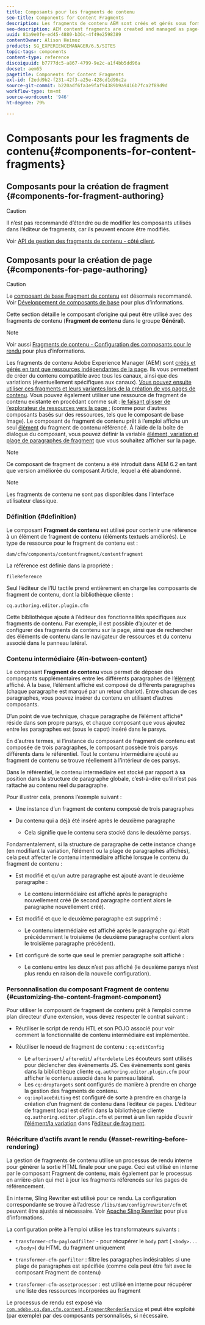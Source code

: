 ```yaml
---
title: Composants pour les fragments de contenu
seo-title: Components for Content Fragments
description: Les fragments de contenu AEM sont créés et gérés sous forme de ressources indépendantes de la page
seo-description: AEM content fragments are created and managed as page-independent assets
uuid: 81a9e0fe-ed45-4880-b36c-4f49e2598389
contentOwner: Alison Heimoz
products: SG_EXPERIENCEMANAGER/6.5/SITES
topic-tags: components
content-type: reference
discoiquuid: b7777dc5-a867-4799-9e2c-a1f4bb5dd96a
docset: aem65
pagetitle: Components for Content Fragments
exl-id: f2edd9b2-f231-42f3-a25e-428cd1d96c2a
source-git-commit: b220adf6fa3e9faf94389b9a9416b7fca2f89d9d
workflow-type: tm+mt
source-wordcount: '946'
ht-degree: 79%

---
```


# Composants pour les fragments de contenu{#components-for-content-fragments}

## Composants pour la création de fragment {#components-for-fragment-authoring}

>[!CAUTION]
>
>Il n’est pas recommandé d’étendre ou de modifier les composants utilisés dans l’éditeur de fragments, car ils peuvent encore être modifiés.

Voir [API de gestion des fragments de contenu - côté client](/help/sites-developing/customizing-content-fragments.md#the-content-fragment-management-api-client-side).

## Composants pour la création de page {#components-for-page-authoring}

>[!CAUTION]
>
>Le [composant de base Fragment de contenu](https://helpx.adobe.com/experience-manager/core-components/using/content-fragment-component.html) est désormais recommandé. Voir [Développement de composants de base](https://helpx.adobe.com/experience-manager/core-components/using/developing.html) pour plus d’informations.
>
>Cette section détaille le composant d’origine qui peut être utilisé avec des fragments de contenu (**Fragment de contenu** dans le groupe **Général**).

>[!NOTE]
>
>Voir aussi [Fragments de contenu - Configuration des composants pour le rendu](/help/sites-developing/content-fragments-config-components-rendering.md) pour plus d’informations.

Les fragments de contenu Adobe Experience Manager (AEM) sont [créés et gérés en tant que ressources indépendantes de la page](/help/assets/content-fragments/content-fragments.md). Ils vous permettent de créer du contenu compatible avec tous les canaux, ainsi que des variations (éventuellement spécifiques aux canaux). [Vous pouvez ensuite utiliser ces fragments et leurs variantes lors de la création de vos pages de contenu](/help/sites-authoring/content-fragments.md). Vous pouvez également utiliser une ressource de fragment de contenu existante en procédant comme suit : [le faisant glisser de l’explorateur de ressources vers la page ;](/help/sites-authoring/content-fragments.md#adding-a-content-fragment-to-your-page) (comme pour d’autres composants basés sur des ressources, tels que le composant de base Image). Le composant de fragment de contenu prêt à l’emploi affiche un seul [élément](/help/assets/content-fragments/content-fragments.md#constituent-parts-of-a-content-fragment) du fragment de contenu référencé. À l’aide de la boîte de dialogue du composant, vous pouvez définir la variable [élément, variation et plage de paragraphes de fragment](/help/assets/content-fragments/content-fragments.md#constituent-parts-of-a-content-fragment) que vous souhaitez afficher sur la page.

>[!NOTE]
>
>Ce composant de fragment de contenu a été introduit dans AEM 6.2 en tant que version améliorée du composant Article, lequel a été abandonné.

>[!NOTE]
>
>Les fragments de contenu ne sont pas disponibles dans l’interface utilisateur classique.

### Définition {#definition}

Le composant **Fragment de contenu** est utilisé pour contenir une référence à un élément de fragment de contenu (éléments textuels améliorés). Le type de ressource pour le fragment de contenu est :

`dam/cfm/components/contentfragment/contentfragment`

La référence est définie dans la propriété :

`fileReference`

Seul l’éditeur de l’IU tactile prend entièrement en charge les composants de fragment de contenu, dont la bibliothèque cliente :

`cq.authoring.editor.plugin.cfm`

Cette bibliothèque ajoute à l’éditeur des fonctionnalités spécifiques aux fragments de contenu. Par exemple, il est possible d’ajouter et de configurer des fragments de contenu sur la page, ainsi que de rechercher des éléments de contenu dans le navigateur de ressources et du contenu associé dans le panneau latéral.

### Contenu intermédiaire {#in-between-content}

Le composant **Fragment de contenu** vous permet de déposer des composants supplémentaires entre les différents paragraphes de l’[élément](/help/assets/content-fragments/content-fragments.md#constituent-parts-of-a-content-fragment) affiché. À la base, l’élément affiché est composé de différents paragraphes (chaque paragraphe est marqué par un retour chariot). Entre chacun de ces paragraphes, vous pouvez insérer du contenu en utilisant d’autres composants.

D’un point de vue technique, chaque paragraphe de l’élément affiché* réside dans son propre parsys, et chaque composant que vous ajoutez entre les paragraphes est (sous le capot) inséré dans le parsys.

En d’autres termes, si l’instance du composant de fragment de contenu est composée de trois paragraphes, le composant possède trois parsys différents dans le référentiel. Tout le contenu intermédiaire ajouté au fragment de contenu se trouve réellement à l’intérieur de ces parsys.

Dans le référentiel, le contenu intermédiaire est stocké par rapport à sa position dans la structure de paragraphe globale, c’est-à-dire qu’il n’est pas rattaché au contenu réel du paragraphe.

Pour illustrer cela, prenons l’exemple suivant :

* Une instance d’un fragment de contenu composé de trois paragraphes
* Du contenu qui a déjà été inséré après le deuxième paragraphe

   * Cela signifie que le contenu sera stocké dans le deuxième parsys.

Fondamentalement, si la structure de paragraphe de cette instance change (en modifiant la variation, l’élément ou la plage de paragraphes affichés), cela peut affecter le contenu intermédiaire affiché lorsque le contenu du fragment de contenu :

* Est modifié et qu’un autre paragraphe est ajouté avant le deuxième paragraphe :

   * Le contenu intermédiaire est affiché après le paragraphe nouvellement créé (le second paragraphe contient alors le paragraphe nouvellement créé).

* Est modifié et que le deuxième paragraphe est supprimé :

   * Le contenu intermédiaire est affiché après le paragraphe qui était précédemment le troisième (le deuxième paragraphe contient alors le troisième paragraphe précédent).

* Est configuré de sorte que seul le premier paragraphe soit affiché :

   * Le contenu entre les deux n’est pas affiché (le deuxième parsys n’est plus rendu en raison de la nouvelle configuration).

### Personnalisation du composant Fragment de contenu {#customizing-the-content-fragment-component}

Pour utiliser le composant de fragment de contenu prêt à l’emploi comme plan directeur d’une extension, vous devez respecter le contrat suivant :

* Réutiliser le script de rendu HTL et son POJO associé pour voir comment la fonctionnalité de contenu intermédiaire est implémentée.
* Réutiliser le noeud de fragment de contenu : `cq:editConfig`

   * Le `afterinsert`/ `afteredit`/ `afterdelete` Les écouteurs sont utilisés pour déclencher des événements JS. Ces événements sont gérés dans la bibliothèque cliente `cq.authoring.editor.plugin.cfm` pour afficher le contenu associé dans le panneau latéral.
   * Les `cq:dropTargets` sont configurés de manière à prendre en charge la gestion des fragments de contenu.
   * `cq:inplaceEditing` est configuré de sorte à prendre en charge la création d’un fragment de contenu dans l’éditeur de pages. L’éditeur de fragment local est défini dans la bibliothèque cliente `cq.authoring.editor.plugin.cfm` et permet à un lien rapide d’ouvrir [l’élément/la variation](/help/assets/content-fragments/content-fragments.md#constituent-parts-of-a-content-fragment) dans l’[éditeur de fragment](/help/assets/content-fragments/content-fragments-variations.md).

### Réécriture d’actifs avant le rendu {#asset-rewriting-before-rendering}

La gestion de fragments de contenu utilise un processus de rendu interne pour générer la sortie HTML finale pour une page. Ceci est utilisé en interne par le composant Fragment de contenu, mais également par le processus en arrière-plan qui met à jour les fragments référencés sur les pages de référencement.

En interne, Sling Rewriter est utilisé pour ce rendu. La configuration correspondante se trouve à l’adresse `/libs/dam/config/rewriter/cfm` et peuvent être ajustés si nécessaire. Voir [Apache Sling Rewriter](https://sling.apache.org/documentation/bundles/output-rewriting-pipelines-org-apache-sling-rewriter.html) pour plus d’informations.

La configuration prête à l’emploi utilise les transformateurs suivants :

* `transformer-cfm-payloadfilter` - pour récupérer le `body` part ( `<body>...</body>`) du HTML du fragment uniquement

* `transformer-cfm-parfilter` : filtre les paragraphes indésirables si une plage de paragraphes est spécifiée (comme cela peut être fait avec le composant Fragment de contenu)
* `transformer-cfm-assetprocessor` : est utilisé en interne pour récupérer une liste des ressources incorporées au fragment

Le processus de rendu est exposé via [`com.adobe.cq.dam.cfm.content.FragmentRenderService`](https://helpx.adobe.com/experience-manager/6-5/sites/developing/using/reference-materials/javadoc/com/adobe/cq/dam/cfm/ContentFragment.html) et peut être exploité (par exemple) par des composants personnalisés, si nécessaire.
